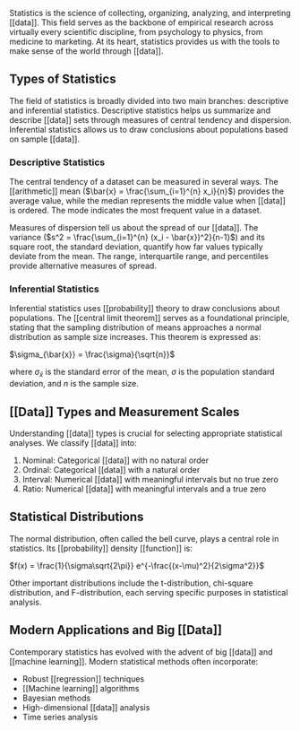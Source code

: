 Statistics is the science of collecting, organizing, analyzing, and interpreting [[data]]. This field serves as the backbone of empirical research across virtually every scientific discipline, from psychology to physics, from medicine to marketing. At its heart, statistics provides us with the tools to make sense of the world through [[data]].

## Types of Statistics

The field of statistics is broadly divided into two main branches: descriptive and inferential statistics. Descriptive statistics helps us summarize and describe [[data]] sets through measures of central tendency and dispersion. Inferential statistics allows us to draw conclusions about populations based on sample [[data]].

### Descriptive Statistics

The central tendency of a dataset can be measured in several ways. The [[arithmetic]] mean ($\bar{x} = \frac{\sum_{i=1}^{n} x_i}{n}$) provides the average value, while the median represents the middle value when [[data]] is ordered. The mode indicates the most frequent value in a dataset.

Measures of dispersion tell us about the spread of our [[data]]. The variance ($s^2 = \frac{\sum_{i=1}^{n} (x_i - \bar{x})^2}{n-1}$) and its square root, the standard deviation, quantify how far values typically deviate from the mean. The range, interquartile range, and percentiles provide alternative measures of spread.

### Inferential Statistics

Inferential statistics uses [[probability]] theory to draw conclusions about populations. The [[central limit theorem]] serves as a foundational principle, stating that the sampling distribution of means approaches a normal distribution as sample size increases. This theorem is expressed as:

$\sigma_{\bar{x}} = \frac{\sigma}{\sqrt{n}}$

where $\sigma_{\bar{x}}$ is the standard error of the mean, $\sigma$ is the population standard deviation, and $n$ is the sample size.

## [[Data]] Types and Measurement Scales

Understanding [[data]] types is crucial for selecting appropriate statistical analyses. We classify [[data]] into:

1. Nominal: Categorical [[data]] with no natural order
2. Ordinal: Categorical [[data]] with a natural order
3. Interval: Numerical [[data]] with meaningful intervals but no true zero
4. Ratio: Numerical [[data]] with meaningful intervals and a true zero

## Statistical Distributions

The normal distribution, often called the bell curve, plays a central role in statistics. Its [[probability]] density [[function]] is:

$f(x) = \frac{1}{\sigma\sqrt{2\pi}} e^{-\frac{(x-\mu)^2}{2\sigma^2}}$

Other important distributions include the t-distribution, chi-square distribution, and F-distribution, each serving specific purposes in statistical analysis.

## Modern Applications and Big [[Data]]

Contemporary statistics has evolved with the advent of big [[data]] and [[machine learning]]. Modern statistical methods often incorporate:

- Robust [[regression]] techniques
- [[Machine learning]] algorithms
- Bayesian methods
- High-dimensional [[data]] analysis
- Time series analysis
